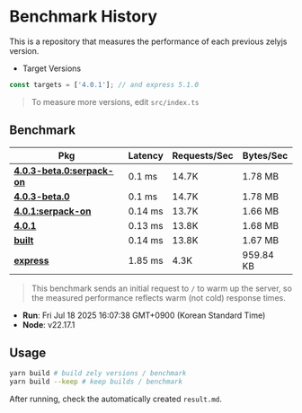 # Benchmark History

This is a repository that measures the performance of each previous zelyjs version.

- Target Versions

```ts
const targets = ['4.0.1']; // and express 5.1.0
```

> To measure more versions, edit `src/index.ts`

## Benchmark

| Pkg                                                                                         | Latency | Requests/Sec | Bytes/Sec |
| ------------------------------------------------------------------------------------------- | ------- | ------------ | --------- |
| [**4.0.3-beta.0:serpack-on**](https://www.npmjs.com/package/zely/v/4.0.3-beta.0:serpack-on) | 0.1 ms  | 14.7K        | 1.78 MB   |
| [**4.0.3-beta.0**](https://www.npmjs.com/package/zely/v/4.0.3-beta.0)                       | 0.1 ms  | 14.7K        | 1.78 MB   |
| [**4.0.1:serpack-on**](https://www.npmjs.com/package/zely/v/4.0.1:serpack-on)               | 0.14 ms | 13.7K        | 1.66 MB   |
| [**4.0.1**](https://www.npmjs.com/package/zely/v/4.0.1)                                     | 0.13 ms | 13.8K        | 1.68 MB   |
| [**built**](#)                                                                              | 0.14 ms | 13.8K        | 1.67 MB   |
| [**express**](#)                                                                            | 1.85 ms | 4.3K         | 959.84 KB |

> This benchmark sends an initial request to `/` to warm up the server, so the measured performance reflects warm (not cold) response times.

- **Run**: Fri Jul 18 2025 16:07:38 GMT+0900 (Korean Standard Time)
- **Node**: v22.17.1

## Usage

```bash
yarn build # build zely versions / benchmark
yarn build --keep # keep builds / benchmark
```

After running, check the automatically created `result.md`.
